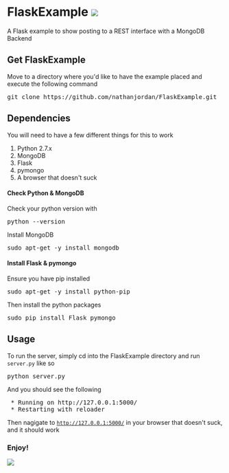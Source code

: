 # FlaskExample <img src="http://files.softicons.com/download/application-icons/free-developer-icons-by-designkode/png/32/flask.png"/>

A Flask example to show posting to a REST interface with a MongoDB Backend

## Get FlaskExample

Move to a directory where you'd like to have the example placed and execute the following command

<pre>git clone https://github.com/nathanjordan/FlaskExample.git</pre>

## Dependencies

You will need to have a few different things for this to work

1. Python 2.7.x
2. MongoDB
3. Flask
4. pymongo
5. A browser that doesn't suck

#### Check Python & MongoDB

Check your python version with

<pre>python --version</pre>

Install MongoDB

<pre>sudo apt-get -y install mongodb</pre>

#### Install Flask & pymongo

Ensure you have pip installed

<pre>sudo apt-get -y install python-pip</pre>

Then install the python packages

<pre>sudo pip install Flask pymongo</pre>

## Usage

To run the server, simply cd into the FlaskExample directory and run <code>server.py</code> like so

<pre>python server.py</pre>

And you should see the following

<pre>
 * Running on http://127.0.0.1:5000/
 * Restarting with reloader
</pre>

Then nagigate to <code>http://127.0.0.1:5000/</code> in your browser that doesn't suck, and it should work

### Enjoy!

<img src="http://mrwgifs.com/wp-content/uploads/2013/06/Spongebob-Rainbow-Of-Imagination-Reaction-Gif.gif"/>
